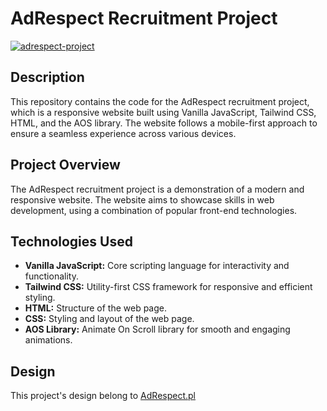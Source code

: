 # AdRespect Recruitment Project

 <a href="https://deviceframes.com/templates/imac-24">![adrespect-project](https://github.com/bilecky/adrespect-recruitment-task/assets/51762310/da6c78af-a131-4dc6-a0cf-f15e2db50a6a)
</a>

## Description
This repository contains the code for the AdRespect recruitment project, which is a responsive website built using Vanilla JavaScript, Tailwind CSS, HTML, and the AOS library. The website follows a mobile-first approach to ensure a seamless experience across various devices.

## Project Overview
The AdRespect recruitment project is a demonstration of a modern and responsive website. The website aims to showcase skills in web development, using a combination of popular front-end technologies.

## Technologies Used
- **Vanilla JavaScript:** Core scripting language for interactivity and functionality.
- **Tailwind CSS:** Utility-first CSS framework for responsive and efficient styling.
- **HTML:** Structure of the web page.
- **CSS:** Styling and layout of the web page.
- **AOS Library:** Animate On Scroll library for smooth and engaging animations.

##  Design
This project's design belong to  [AdRespect.pl](https://adrespect.pl)



